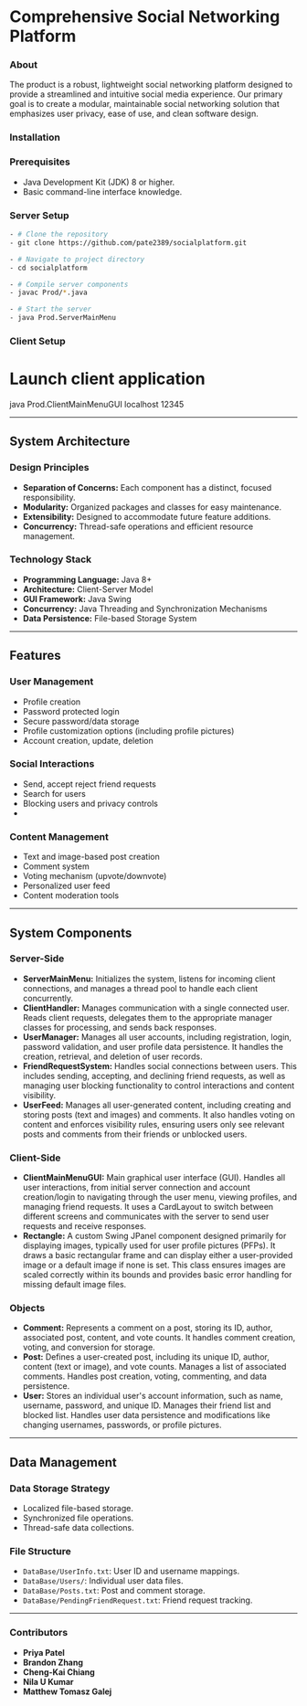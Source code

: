 # Comprehensive Social Networking Platform

### About
The product is a robust, lightweight social networking platform designed to provide a streamlined and intuitive social media experience. Our primary goal is to create a modular, maintainable social networking solution that emphasizes user privacy, ease of use, and clean software design.

### Installation 

### Prerequisites
- Java Development Kit (JDK) 8 or higher.
- Basic command-line interface knowledge.

### Server Setup
```bash
- # Clone the repository
- git clone https://github.com/pate2389/socialplatform.git

- # Navigate to project directory
- cd socialplatform

- # Compile server components
- javac Prod/*.java

- # Start the server
- java Prod.ServerMainMenu

```

### Client Setup
# Launch client application
java Prod.ClientMainMenuGUI localhost 12345


---

## System Architecture
### Design Principles
- **Separation of Concerns:** Each component has a distinct, focused responsibility.
- **Modularity:** Organized packages and classes for easy maintenance.
- **Extensibility:** Designed to accommodate future feature additions.
- **Concurrency:** Thread-safe operations and efficient resource management.

### Technology Stack
- **Programming Language:** Java 8+
- **Architecture:** Client-Server Model
- **GUI Framework:** Java Swing
- **Concurrency:** Java Threading and Synchronization Mechanisms
- **Data Persistence:** File-based Storage System

---

## Features

### User Management
- Profile creation
- Password protected login
- Secure password/data storage
- Profile customization options (including profile pictures)
- Account creation, update, deletion

### Social Interactions
- Send, accept reject friend requests
- Search for users
- Blocking users and privacy controls
- 

### Content Management
- Text and image-based post creation
- Comment system
- Voting mechanism (upvote/downvote)
- Personalized user feed
- Content moderation tools

---

## System Components

### Server-Side 
- **ServerMainMenu:** Initializes the system, listens for incoming client connections, and manages a thread pool to handle each client concurrently. 
- **ClientHandler:** Manages communication with a single connected user. Reads client requests, delegates them to the appropriate manager classes for processing, and sends back responses.
- **UserManager:** Manages all user accounts, including registration, login, password validation, and user profile data persistence. It handles the creation, retrieval, and deletion of user records.
- **FriendRequestSystem:** Handles social connections between users. This includes sending, accepting, and declining friend requests, as well as managing user blocking functionality to control interactions and content visibility.
- **UserFeed:** Manages all user-generated content, including creating and storing posts (text and images) and comments. It also handles voting on content and enforces visibility rules, ensuring users only see relevant posts and comments from their friends or unblocked users.

### Client-Side 
- **ClientMainMenuGUI:** Main graphical user interface (GUI). Handles all user interactions, from initial server connection and account creation/login to navigating through the user menu, viewing profiles, and managing friend requests. It uses a CardLayout to switch between different screens and communicates with the server to send user requests and receive responses.
- **Rectangle:** A custom Swing JPanel component designed primarily for displaying images, typically used for user profile pictures (PFPs). It draws a basic rectangular frame and can display either a user-provided image or a default image if none is set. This class ensures images are scaled correctly within its bounds and provides basic error handling for missing default image files.

### Objects
- **Comment:** Represents a comment on a post, storing its ID, author, associated post, content, and vote counts. It handles comment creation, voting, and conversion for storage.
- **Post:** Defines a user-created post, including its unique ID, author, content (text or image), and vote counts. Manages a list of associated comments. Handles post creation, voting, commenting, and data persistence.
- **User:**  Stores an individual user's account information, such as name, username, password, and unique ID. Manages their friend list and blocked list. Handles user data persistence and modifications like changing usernames, passwords, or profile pictures.
---

## Data Management

### Data Storage Strategy
- Localized file-based storage.
- Synchronized file operations.
- Thread-safe data collections.

### File Structure
- `DataBase/UserInfo.txt`: User ID and username mappings.
- `DataBase/Users/`: Individual user data files.
- `DataBase/Posts.txt`: Post and comment storage.
- `DataBase/PendingFriendRequest.txt`: Friend request tracking.

---

### Contributors
- **Priya Patel**
- **Brandon Zhang**
- **Cheng-Kai Chiang**
- **Nila U Kumar**
- **Matthew Tomasz Galej**

